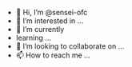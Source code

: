 - 👋 Hi, I’m @sensei-ofc
- 👀 I’m interested in ...
- 🌱 I’m currently
- learning ...
- 💞️ I’m looking to collaborate on ...
- 📫 How to reach me ...

<!---
sensei-ofc/sensei-ofc is a ✨ special ✨ repository because its `README.md` (this file) appears on your GitHub profile.
You can click the Preview link to take a look at your changes.
--->
